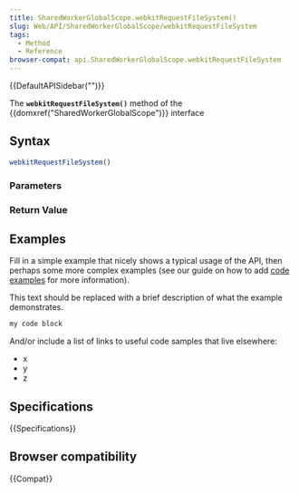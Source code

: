 ```yaml
---
title: SharedWorkerGlobalScope.webkitRequestFileSystem()
slug: Web/API/SharedWorkerGlobalScope/webkitRequestFileSystem
tags:
  - Method
  - Reference
browser-compat: api.SharedWorkerGlobalScope.webkitRequestFileSystem
---
```

{{DefaultAPISidebar("")}}

The **`webkitRequestFileSystem()`** method of the {{domxref("SharedWorkerGlobalScope")}} interface 

## Syntax

```js
webkitRequestFileSystem()
```

### Parameters



### Return Value



## Examples

Fill in a simple example that nicely shows a typical usage of the API, then perhaps some more complex examples (see our guide on how to add [code examples](/en-US/docs/MDN/Contribute/Structures/Code_examples) for more information).

This text should be replaced with a brief description of what the example demonstrates.

```js
my code block
```

And/or include a list of links to useful code samples that live elsewhere:

*   x
*   y
*   z

## Specifications

{{Specifications}}

## Browser compatibility

{{Compat}}

